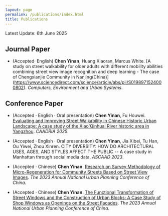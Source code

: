 ```yaml
---
layout: page
permalink: /publications/index.html
title: Publications
---
```



Latest Update: 6th June 2025&nbsp;  

## Journal Paper

- (Accepted· English) **Chen Yinan**, Huang Xiaoran, Marcus White. [A study on street walkability for older adults with different mobility abilities combining street view image recognition and deep learning - The case of Chengxianjie Community in Nanjing(China)] (https://www.sciencedirect.com/science/article/abs/pii/S0198971524000802). *Computers, Environment and Urban Systems*.

## Conference Paper

- (Accepted · English · Oral presentation) **Chen Yinan**, Fu Houwei. [Evaluating and Improving Street Walkability in Chinese Historic Urban Landscape: A case study of the Xiao'Qinhuai River historic area in Yangzhou](https://papers.cumincad.org/cgi-bin/works/paper/caadria2025_640). *CAADRIA 2025*.<br>

- (Accepted · English · Oral presentation) **Chen Yinan**, Jia Xibei, Tu Han, Ou Yiwei, Zhou Xinren. CITY DIVERSITY: HOW DO ARCHITECTURAL USES, AGES, AND STYLES AFFECT THE PUBLIC -- A case study in Manhattan through social media data. *ASCAAD 2023*.<br>

-  (Accepted · Chinese) **Chen Yinan**. [Research on Survey Methodology of Micro-Regeneration for Community Streets Based on Street View Images](https://Ariachenyinan.github.io/mypaper/1.pdf). *The 2023 Annual National Urban Planning Conference of China*.<br>

-  (Accepted · Chinese) **Chen Yinan**. [The Functional Transformation of Street Windows and the Construction of Urban Blocks: A Case Study of Shop Windows as Openings on the Street Facades](https://Ariachenyinan.github.io/mypaper/2.pdf). *The 2023 Annual National Urban Planning Conference of China*.



